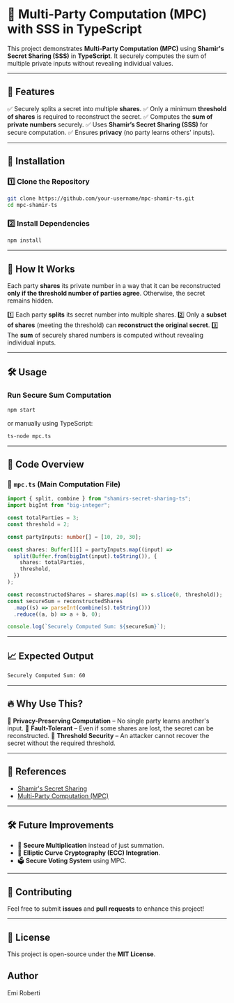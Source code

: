 # 🔐 Multi-Party Computation (MPC) with SSS in TypeScript

This project demonstrates **Multi-Party Computation (MPC)** using **Shamir's Secret Sharing (SSS)** in **TypeScript**. It securely computes the sum of multiple private inputs without revealing individual values.

---

## 🚀 Features

✅ Securely splits a secret into multiple **shares**.
✅ Only a minimum **threshold of shares** is required to reconstruct the secret.
✅ Computes the **sum of private numbers** securely.
✅ Uses **Shamir’s Secret Sharing (SSS)** for secure computation.
✅ Ensures **privacy** (no party learns others' inputs).

---

## 📌 Installation

### 1️⃣ **Clone the Repository**

```sh
git clone https://github.com/your-username/mpc-shamir-ts.git
cd mpc-shamir-ts
```

### 2️⃣ **Install Dependencies**

```sh
npm install
```

---

## 📜 How It Works

Each party **shares** its private number in a way that it can be reconstructed **only if the threshold number of parties agree**. Otherwise, the secret remains hidden.

1️⃣ Each party **splits** its secret number into multiple shares.
2️⃣ Only a **subset of shares** (meeting the threshold) can **reconstruct the original secret**.
3️⃣ The **sum** of securely shared numbers is computed without revealing individual inputs.

---

## 🛠 Usage

### **Run Secure Sum Computation**

```sh
npm start
```

or manually using TypeScript:

```sh
ts-node mpc.ts
```

---

## 🔑 Code Overview

### **🔹 `mpc.ts` (Main Computation File)**

```typescript
import { split, combine } from "shamirs-secret-sharing-ts";
import bigInt from "big-integer";

const totalParties = 3;
const threshold = 2;

const partyInputs: number[] = [10, 20, 30];

const shares: Buffer[][] = partyInputs.map((input) =>
  split(Buffer.from(bigInt(input).toString()), {
    shares: totalParties,
    threshold,
  })
);

const reconstructedShares = shares.map((s) => s.slice(0, threshold));
const secureSum = reconstructedShares
  .map((s) => parseInt(combine(s).toString()))
  .reduce((a, b) => a + b, 0);

console.log(`Securely Computed Sum: ${secureSum}`);
```

---

## 📈 Expected Output

```sh
Securely Computed Sum: 60
```

---

## 🔥 Why Use This?

🔹 **Privacy-Preserving Computation** – No single party learns another's input.
🔹 **Fault-Tolerant** – Even if some shares are lost, the secret can be reconstructed.
🔹 **Threshold Security** – An attacker cannot recover the secret without the required threshold.

---

## 📖 References

- [Shamir's Secret Sharing](https://en.wikipedia.org/wiki/Shamir%27s_Secret_Sharing)
- [Multi-Party Computation (MPC)](https://en.wikipedia.org/wiki/Secure_multi-party_computation)

---

## 🛠️ Future Improvements

- 🔄 **Secure Multiplication** instead of just summation.
- 🔐 **Elliptic Curve Cryptography (ECC) Integration**.
- 🗳 **Secure Voting System** using MPC.

---

## 🤝 Contributing

Feel free to submit **issues** and **pull requests** to enhance this project!

---

## 📜 License

This project is open-source under the **MIT License**.

## Author

Emi Roberti
